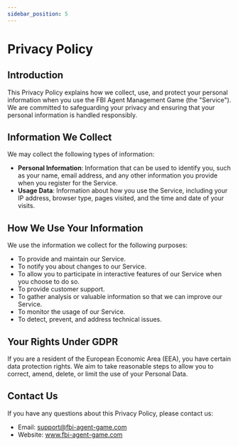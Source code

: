 ```yaml
---
sidebar_position: 5
---
```


# Privacy Policy

## Introduction

This Privacy Policy explains how we collect, use, and protect your personal information when you use the FBI Agent Management Game (the "Service"). We are committed to safeguarding your privacy and ensuring that your personal information is handled responsibly.

## Information We Collect

We may collect the following types of information:

- **Personal Information**: Information that can be used to identify you, such as your name, email address, and any other information you provide when you register for the Service.
- **Usage Data**: Information about how you use the Service, including your IP address, browser type, pages visited, and the time and date of your visits.

## How We Use Your Information

We use the information we collect for the following purposes:

- To provide and maintain our Service.
- To notify you about changes to our Service.
- To allow you to participate in interactive features of our Service when you choose to do so.
- To provide customer support.
- To gather analysis or valuable information so that we can improve our Service.
- To monitor the usage of our Service.
- To detect, prevent, and address technical issues.

## Your Rights Under GDPR

If you are a resident of the European Economic Area (EEA), you have certain data protection rights. We aim to take reasonable steps to allow you to correct, amend, delete, or limit the use of your Personal Data.

## Contact Us

If you have any questions about this Privacy Policy, please contact us:

- Email: support@fbi-agent-game.com
- Website: www.fbi-agent-game.com